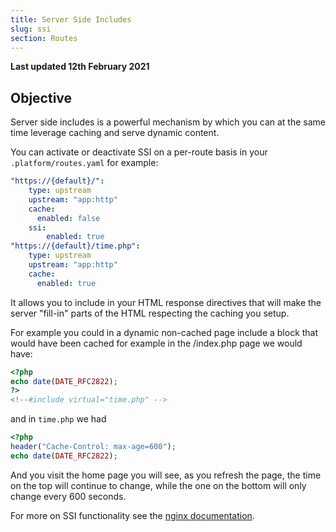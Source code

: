 ```yaml
---
title: Server Side Includes
slug: ssi
section: Routes
---
```


**Last updated 12th February 2021**


## Objective  

Server side includes is a powerful mechanism by which you can at the same time leverage caching and serve dynamic content.

You can activate or deactivate SSI on a per-route basis in your `.platform/routes.yaml` for example:

```yaml
"https://{default}/":
    type: upstream
    upstream: "app:http"
    cache:
      enabled: false
    ssi:
        enabled: true
"https://{default}/time.php":
    type: upstream
    upstream: "app:http"
    cache:
      enabled: true
```

It allows you to include in your HTML response directives that will make the server "fill-in" parts of the HTML respecting the caching you setup.

For example you could in a dynamic non-cached page include a block that would have been cached for example in the /index.php page we would have:

```php
<?php
echo date(DATE_RFC2822);
?>
<!--#include virtual="time.php" -->
```

and in `time.php` we had

```php
<?php
header("Cache-Control: max-age=600");
echo date(DATE_RFC2822);
```

And you visit the home page you will see, as you refresh the page, the time on the top will continue to change, while the one on the bottom will only change every 600 seconds.

For more on SSI functionality see the [nginx documentation](http://nginx.org/en/docs/http/ngx_http_ssi_module.html).

